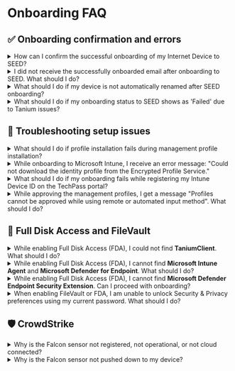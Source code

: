 # Onboarding FAQ

## ✅ Onboarding confirmation and errors

<details>
  <summary>How can I confirm the successful onboarding of my Internet Device to SEED?</summary>
  After completing the onboarding process, you should receive a confirmation email within two hours. If not, [raise a service request](https://go.gov.sg/seed-techpass-support).
</details>

<details>
  <summary>I did not receive the successfully onboarded email after onboarding to SEED. What should I do?</summary>
  Possible reasons:

  - Microsoft Defender or any other antivirus solution previously installed on the device was not completely removed before onboarding to SEED.
  - Tanium and Cloudflare were not installed while onboarding to SEED.

  Before raising a service request, confirm the following:
  - Verify if Microsoft Defender is configured correctly on your device.
  - Check if Tanium and Cloudflare are installed. These applications should be automatically installed during device enrolment with SEED. If they are not installed, [raise a service request](https://go.gov.sg/seed-techpass-support).
</details>

<details>
  <summary>What should I do if my device is not automatically renamed after SEED onboarding?</summary>
  This can happen if Defender or any other antivirus already installed on the device was not completely removed before onboarding to SEED. To confirm this, verify if Microsoft Defender is configured correctly on your device.
</details>

<details>
  <summary>What should I do if my onboarding status to SEED shows as 'Failed' due to Tanium issues?</summary>
  Possible reasons for a failed onboarding status include:

  - **Failed (Tanium not installed or configured incorrectly)**: Tanium was either not installed or set up properly.
  - **Failed (Error occurred while tagging device as onboarded)**: An issue occurred while tagging the device as onboarded in Tanium.
  - **Failed (Error occurred while installing endpoint identity tools)**: An error occurred during the installation of the endpoint identity tools.

  To resolve the issue, follow these steps:

  (Troubleshooting steps for mac (Intel), mac (Apple chip), and Windows...)

  If the issue persists after following these steps, please raise an [incident support request](https://go.gov.sg/seed-techpass-support).
</details>

## 🔧 Troubleshooting setup issues

<details>
  <summary>What should I do if profile installation fails during management profile installation?</summary>
  1. Ensure you have received an email confirming that the required SEED onboarding license has been assigned to you. If you have received this confirmation, proceed to step 2.
  2. Navigate to the **Apple** menu > **System Preferences** > **Profiles**.
  3. If you already have an existing **Management Profile**, select it and remove it by clicking the minus icon.
  4. If you encounter difficulties removing the **Management Profile**, uninstall **Company Portal**.
  5. Reinstall [Company Portal](https://go.microsoft.com/fwlink/?linkid=853070).
  6. [Onboard your device to SEED](onboard-device/identify-onboarding-persona).
</details>

<details>
  <summary>While onboarding to Microsoft Intune, I receive an error message: "Could not download the identity profile from the Encrypted Profile Service."</summary>
  One possible reason is your device may have been previously onboarded by another user and was not properly offboarded.  
  Raise a [service request](https://go.gov.sg/seed-techpass-support) with your serial number and follow relevant offboarding steps.
</details>

<details>
  <summary>What should I do if my onboarding fails while registering my Intune Device ID on the TechPass portal?</summary>

  | Reason for failed onboarding | Action required |
  | ---|---|
  | Unexpected Error | [Raise a service request](https://go.gov.sg/seed-techpass-support). |
  | Software Misconfiguration Error | [Raise a service request](https://go.gov.sg/seed-techpass-support). |
  | Endpoint Error | Ensure stable internet > Go to [TechPass Portal](https://portal.techpass.gov.sg) > My Account > SEED Devices > Retry. |
  | Software Installation Error | Restart your device > Retry steps above. |
  | Internal Error | Restart your device > Retry steps above. |
  | DWP device used | You cannot onboard DWP devices. Only Internet Devices are supported. |
</details>

<details>
  <summary>While approving the management profiles, I get a message "Profiles cannot be approved while using remote or automated input method". What should I do?</summary>
  To resolve this issue, upgrade to the [latest macOS version][upgrade-macos] and ensure your Mac has sufficient available disk space before attempting to approve the profiles.
</details>

## 🔐 Full Disk Access and FileVault

<details>
  <summary>While enabling Full Disk Access (FDA), I could not find <b>TaniumClient</b>. What should I do?</summary>
  Run this command in Terminal: `sudo chmod 755 /Library/Tanium/TaniumClient`  
  Then manually add **TaniumClient** to **Full Disk Access** under **Security & Privacy**.
</details>

<details>
  <summary>While enabling Full Disk Access (FDA), I cannot find <b>Microsoft Intune Agent</b> and <b>Microsoft Defender for Endpoint</b>. What should I do?</summary>
  Add them manually:
  - **Microsoft Intune Agent**: `/Library/Intune/Microsoft Intune Agent.app`
  - **Defender**: `/Applications/Microsoft Defender for Endpoint`
</details>

<details>
  <summary>While enabling Full Disk Access (FDA), I cannot find <b>Microsoft Defender Endpoint Security Extension</b>. Can I proceed with onboarding?</summary>
  Yes, continue with onboarding. It should appear within four hours. If not, [raise a service request](https://go.gov.sg/seed-techpass-support).
</details>

<details>
  <summary>When enabling FileVault or FDA, I am unable to unlock Security & Privacy preferences using my current password. What should I do?</summary>
  1. Go to the **Apple** menu > **Lock Screen** or press **Command+Control+Q**.  
  2. Enter your password.  
  3. Follow the prompt to reset your password.
</details>

## 🛡️ CrowdStrike

<details>
  <summary>Why is the Falcon sensor not registered, not operational, or not cloud connected?</summary>
  **macOS**: Ensure Falcon is turned on for Full Disk Access.

  - Go to the Apple menu > System Settings.
  - On the left pane, select Privacy & Security.
  - If prompted, unlock the setting using your Touch ID or enter your device password.
  - Check that Falcon is turned on for Full Disk Access.
</details>

<details>
  <summary>Why is the Falcon sensor not pushed down to my device?</summary>
  - Make sure you have the SEED License assigned to you in the [TechPass Portal](https://portal.techpass.gov.sg).
  - **macOS**: Go to the Company Portal, click the three dots, and select **Check status** to sync the device.
  - **Windows**: Go to **Access work or school**, click the **Info** button next to your TechPass account, and then click **Sync**.
  - Restart your computer.
</details>
